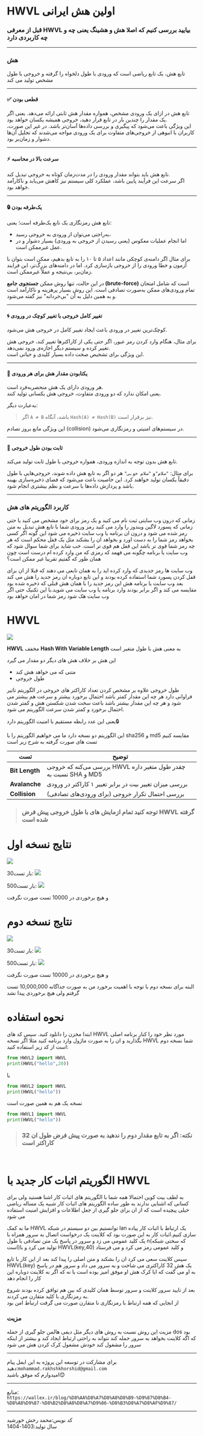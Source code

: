 # HWVL اولین هش ایرانی
### **قبل از معرفی HWVL بیایید بررسی کنیم که اصلا هش و هشینگ یعنی چه و چه کاربردی دارد**

---

### هش

تابع هش، یک تابع ریاضی است که ورودی با طول دلخواه را گرفته و خروجی با طول مشخص تولید می کند 

---

#### ✅ قطعی بودن
تابع هش در ازای یک ورودی مشخص، همواره مقدار هش ثابتی ارائه می‌دهد. یعنی اگر یک مقدار را چندین بار در تابع قرار دهید، خروجی همیشه یکسان خواهد بود.  
این ویژگی باعث می‌شود که پیگیری و بررسی داده‌ها آسان‌تر باشد. در غیر این صورت، کاربران با انبوهی از خروجی‌های متفاوت برای یک ورودی مواجه می‌شدند که تحلیل آن‌ها دشوار و زمان‌بر بود.

---

#### ⚡ سرعت بالا در محاسبه
تابع هش باید بتواند مقدار ورودی را در مدت‌زمان کوتاه به خروجی تبدیل کند.  
اگر سرعت این فرآیند پایین باشد، عملکرد کلی سیستم نیز کاهش می‌یابد و ناکارآمد خواهد بود.

---

#### 🔒 یک‌طرفه بودن

تابع هش رمزنگاری یک تابع یک‌طرفه است؛ یعنی:
- به‌راحتی می‌توان از ورودی به خروجی رسید،
- اما انجام عملیات معکوس (یعنی رسیدن از خروجی به ورودی) بسیار دشوار و در عمل غیرممکن است.

برای مثال اگر دامنه‌ی کوچکی مانند اعداد ۵ تا ۱۰ را به تابع بدهیم، ممکن است بتوان با آزمون و خطا ورودی را از خروجی بازسازی کرد. اما در دامنه‌های بزرگ‌تر، این فرایند زمان‌بر، بی‌نتیجه و عملاً غیرممکن است.

در این حالت، تنها روش ممکن **جستجوی جامع (brute-force)** است که شامل امتحان تمام ورودی‌های ممکن به‌صورت تصادفی است. این روش بسیار پرهزینه و ناکارآمد است و به همین دلیل به آن "بی‌خردانه" نیز گفته می‌شود.

---

#### 🌀 تغییر کامل خروجی با تغییر کوچک در ورودی
کوچک‌ترین تغییر در ورودی باعث ایجاد تغییر کامل در خروجی هش می‌شود.  

برای مثال، هنگام وارد کردن رمز عبور، اگر حتی یکی از کاراکترها تغییر کند، خروجی هش تغییر کرده و سیستم دیگر اجازه‌ی ورود نمی‌دهد.  
این ویژگی برای تشخیص صحت داده بسیار کلیدی و حیاتی است.

---

#### 🎯 یکتابودن مقدار هش برای هر ورودی
هر ورودی دارای یک هش منحصر‌به‌فرد است.  
یعنی امکان ندارد که دو ورودی متفاوت، خروجی هش یکسانی تولید کنند.

به‌عبارت دیگر:
> اگر `A ≠ B` باشد، آنگاه `Hash(A) ≠ Hash(B)` نیز برقرار است.

این ویژگی مانع بروز تصادم (collision) در سیستم‌های امنیتی و رمزنگاری می‌شود.

---

#### 📏 ثابت بودن طول خروجی
تابع هش بدون توجه به اندازه ورودی، همواره خروجی با طول ثابت تولید می‌کند.  

برای مثال:
`"سلام"`و
`"سلام خوبی"`
هر دو اگر به تابع هش داده شوند، خروجی‌هایی با طول دقیقاً یکسان تولید خواهند کرد.
این خاصیت باعث می‌شود که فضای ذخیره‌سازی بهینه باشد و پردازش‌ داده‌ها با سرعت و نظم بیشتری انجام شود.

---

### کاربرد الگوریتم های هش

زمانی که درون وب سایتی ثبت نام می کنید و یک رمز برای خود مشخص می کنید یا حتی زمانی که پسورد لاگین ویندوز را وارد می کنید رمز ورودی شما با تابع هش تبدیل به متن رمز شده می شود و درون ان برنامه یا وب سایت ذخیره می شود این گونه اگر کسی بخواهد رمز شما را به دست اورد و بخواهد ان را بشکند مثل یک قفل محکم است که هر چه رمز شما قوی تر باشد این قفل هم قوی تر است. خب شاید برای شما سوال شود که وب سایت یا برنامه چگونه می فهمد که رمزی که من وارد کرده ام درست است چون همان طور که گفتیم تقریبا غیر ممکن است؟

وب سایت ها رمز جدیدی که وارد کرده اید را به همان تابعی می دهند که قبلا از ان برای قفل کردن پسورد شما استفاده کرده بودند و این تابع دوباره ان رمز جدید را هش می کند بعد وب سایت یا برنامه هش این رمز جدید را با همان هش قبلی که ذخیره شده بود مقایسه می کند و اگر برابر بودند وارد برنامه یا وب سایت می شوید.با این تکنیک حتی اگر وب سایت هک شود رمز شما در امان خواهد بود

# HWVL

![](./img/HWVL.png)

__HWVL__ مخفف __Hash With Variable Length__
به معنی هش با طول متغیر است

این هش بر خلاف هش های دیگر دو مقدار می گیرد   
- متنی که می خواهد هش کند
- طول خروجی

طول خروجی علاوه بر مشخص کردن تعداد کاراکتر های خروجی در الگوریتم تاثیر فراوانی دارد هر چه این مقدار کمتر باشد احتمال برخورد بیشتر و سرعت هم بیشتر می شود و هر چه این مقدار بیشتر باشد باعث سخت شدن شکستن هش و کمتر شدن احتمال برخورد و کمتر شدن سرعت الگوریتم می شود.

یعنی این عدد رابطه مستقیم با امنیت الگوریتم دارد🔒

این الگوریتم دو نسخه دارد ما می خواهیم الگوریتم را با sha256 و md5 مقایسه کنیم تست های صورت گرفته به شرح زیر است

| تست            | توضیح                                                            |
| -------------- | ---------------------------------------------------------------- |
| **Bit Length** | بررسی می‌کنه که خروجی HWVL چقدر طول متغیر داره نسبت به SHA و MD5 |
| **Avalanche**  | بررسی میزان تغییر بیت در برابر تغییر ۱ کاراکتر در ورودی          |
| **Collision**  | بررسی احتمال تکرار خروجی (برای ورودی‌های تصادفی)                 |

>### __توجه کنید تمام ازمایش های با طول خروجی پیش فرض HWVL گرفته شده است__

#  نتایج نسخه اول

![](./img/test1.png)

30بار تست:
![](./img/test2.png)

500بار تست:
![](./img/test2_2.png)

و هیچ برخوردی در 10000 تست صورت نگرفت

# نتایج نسخه دوم

![](./img/test3.png)

30بار تست:
![](./img/test4.png)

500بار تست:
![](./img/test4_2.png)

و هیچ برخوردی در 10000 تست صورت نگرفت

البته برای نسخه دوم با توجه با اهمیت برخورد من به صورت جداگانه 10,000,000 تست گرفتم ولی هیچ برخوردی پیدا نشد

# نحوه استفاده

ابتدا مخزن را دانلود کنید. سپس کد های HWVL مورد نظر خود را کنار برنامه اصلی بگذارید و ان را به صورت ماژول وارد برنامه کنید مثلا اگر نسخه HWVL شما نسخه دوم است از کد زیر استفاده کنید:

```python
from HWVL2 import HWVL
print(HWVL("hello",20))

```
یا 

```python
from HWVL2 import HWVL
print(HWVL("hello"))

```

نسخه یک هم به همین صورت است

```python
from HWVL1 import HWVL
print(HWVL("hello"))

```
>### نکته: اگر به تابع مقدار دوم را ندهید به صورت پیش فرض طول ان 32 کاراکتر است

<br>

# الگوریتم اثبات کار جدید با HWVL
به لطف بیت کوین احتمالا همه شما با الگوریتم های اثبات کار اشنا هستید ولی برای کسانی که اشنایی ندارند به طور ساده الگوریتم های اثبات کار شبیه یک مساله ریاضی خیلی پیچیده است که از ان برای جلو گیری از جعل اطلاعات و افزایش امنیت استفاده می شود

ما به کمک HWVL توانستیم بین دو سیستم در شبکه lan یک ارتباط با اثبات کار پیاده سازی کنیم.اثبات کار به این صورت بود که کلاینت یک درخواست اتصال به سرور همراه با یک کلید عمومی می زد و سرور در پاسخ یک متن تصادفی با طول n(که سختی شبکه است)تولید می کرد و با  HWVL(key,40) و کلید عمومی رمز می کرد و می فرستاد

سپس کلاینت سعی می کرد ان را بشکند و متن اصلی را پیدا کند بعد از این کار با تابع HWVL(key) یک هش 32 کاراکتری می شاخت و به سرور می داد و سرور هم در پاسخ به او می گفت که ایا کرک هش او موفق امیز بوده است یا نه که اگر نه کلاینت دوباره این کار را انجام دهد

بعد از تایید سرور کلاینت و سرور توسط همان کلیدی که بین هم توافق کرده بودند شروع به رمزنگاری با کلید متقارن می کردند.  
از انجایی که همه ارتباط با رمزنگاری نا متقارن صورت می گرفت ارتباط امن بود

### مزیت

مزیت این روش نسبت به روش های دیگر مثل دیفی هالمن جلو گیری از حمله dos بود که اگه کلاینت بخواهد به سرور حمله کند نتواند به راحتی ارتباط ایجاد کند و بیشتر از اینکه سرور را مشغول کند خودش مشغول کرک کردن هش می شود 

---

برای مشارکت در توسعه این پروژه به این ایمل پیام دهید:`mohammad.rakhshkhorshid@gmail.com`  
امیدوارم که موفق باشید😊


---
منابع:  
`https://wallex.ir/blog/%D8%AA%D8%A7%D8%A8%D8%B9-%D9%87%D8%B4-%D8%A8%D9%87-%D8%B2%D8%A8%D8%A7%D9%86-%D8%B3%D8%A7%D8%AF%D9%87/`

---

کد نویس:محمد رخش خورشید  
سال تولید:1403-1404
